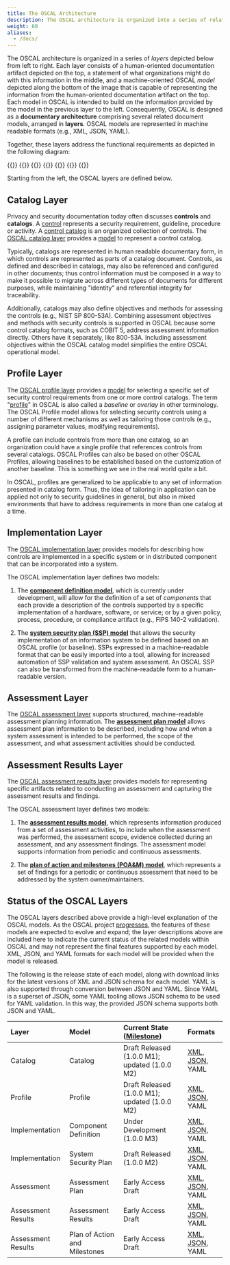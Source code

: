 ```yaml
---
title: The OSCAL Architecture
description: The OSCAL architecture is organized into a series of related layers.
weight: 60
aliases:
  - /docs/
---
```


The OSCAL architecture is organized in a series of *layers* depicted below from left to right. Each layer consists of a human-oriented documentation artifact depicted on the top, a statement of what organizations might do with this information in the middle, and a machine-oriented OSCAL *model* depicted along the bottom of the image that is capable of representing the information from the human-oriented documentation artifact on the top. Each model in OSCAL is intended to build on the information provided by the model in the previous layer to the left. Consequently, OSCAL is designed as a **documentary architecture** comprising several related document models, arranged in **layers**. OSCAL models are represented in machine readable formats (e.g., XML, JSON, YAML).

Together, these layers address the functional requirements as depicted in the following diagram:

{{<imagemap src="oscal-components.png" width="4350" height="1594" alt="oscal components">}}
  {{<area href="#catalog-layer" alt="Catalog Layer" title="Catalog Layer" shape="rect" coords="247,1221,1026,1548">}}
  {{<area href="#profile-layer" alt="Profile Layer" title="Profile Layer" shape="rect" coords="1034,1221,2151,1548" >}}
  {{<area href="#implementation-layer" alt="Implementation Layer" title="Implementation Layer" shape="rect" coords="2159,1221,2862,1548" >}}
  {{<area href="#assessment-layer" alt="Assessment Layer" title="Assessment Layer" shape="rect" coords="2873,1221,3614,1548" >}}
  {{<area href="#assessment-results-layer" alt="Assessment Results Layer" title="Assessment Results Layer" shape="rect" coords="3626,1221,4347,1548" >}}
{{</imagemap>}}

Starting from the left, the OSCAL layers are defined below.

## Catalog Layer

Privacy and security documentation today often discusses **controls** and **catalogs**. A [control](../concepts/control/) represents a security requirement, guideline, procedure or activity. A [control catalog](../concepts/catalog/) is an organized collection of controls. The [OSCAL catalog layer](/documentation/schema/catalog-layer/) provides a [model](/documentation/schema/catalog-layer/catalog/) to represent a control catalog.

Typically, catalogs are represented in human readable documentary form, in which controls are represented as parts of a catalog document. Controls, as defined and described in catalogs, may also be referenced and configured in other documents; thus control information must be composed in a way to make it possible to migrate across different types of documents for different purposes, while maintaining "identity" and referential integrity for traceability.

Additionally, catalogs may also define objectives and methods for assessing the controls (e.g., NIST SP 800-53A). Combining assessment objectives and methods with security controls is supported in OSCAL because some control catalog formats, such as COBIT 5, address assessment information directly. Others have it separately, like 800-53A. Including assessment objectives within the OSCAL catalog model simplifies the entire OSCAL operational model.

## Profile Layer

The [OSCAL profile layer](/documentation/schema/profile-layer/) provides a [model](/documentation/schema/profile-layer/profile/) for selecting a specific set of security control requirements from one or more control catalogs. The term "[profile](../concepts/profile/)" in OSCAL is also called a *baseline* or *overlay* in other terminology. The OSCAL Profile model allows for selecting security controls using a number of different mechanisms as well as tailoring those controls (e.g., assigning parameter values, modifying requirements).

A profile can include controls from more than one catalog, so an organization could have a single profile that references controls from several catalogs. OSCAL Profiles can also be based on other OSCAL Profiles, allowing baselines to be established based on the customization of another baseline. This is something we see in the real world quite a bit.

In OSCAL, profiles are generalized to be applicable to any set of information presented in catalog form. Thus, the idea of tailoring in application can be applied not only to security guidelines in general, but also in mixed environments that have to address requirements in more than one catalog at a time.

## Implementation Layer

The [OSCAL implementation layer](/documentation/schema/implementation-layer/) provides models for describing how controls are implemented in a specific system or in distributed component that can be incorporated into a system.

The OSCAL implementation layer defines two models:

1. The **[component definition model](/documentation/schema/implementation-layer/component/)**, which is currently under development, will allow for the definition of a set of *components* that each provide a description of the controls supported by a specific implementation of a hardware, software, or service; or by a given policy, process, procedure, or compliance artifact (e.g., FIPS 140-2 validation).

1. The **[system security plan (SSP) model](/documentation/schema/implementation-layer/ssp/)** that allows the security implementation of an information system to be defined based on an OSCAL profile (or baseline). SSPs expressed in a machine-readable format that can be easily imported into a tool, allowing for increased automation of SSP validation and system assessment. An OSCAL SSP can also be transformed from the machine-readable form to a human-readable version.

## Assessment Layer

The [OSCAL assessment layer](/documentation/schema/assessment-layer/) supports structured, machine-readable assessment planning information. The **[assessment plan model](/documentation/schema/assessment-layer/assessment-plan/)** allows assessment plan information to be described, including how and when a system assessment is intended to be performed, the scope of the assessment, and what assessment activities should be conducted.

## Assessment Results Layer

The [OSCAL assessment results layer](/documentation/schema/assessment-results-layer/) provides models for representing specific artifacts related to conducting an assessment and capturing the assessment results and findings.

The OSCAL assessment layer defines two models:

1.  The **[assessment results model](/documentation/schema/assessment-results-layer/assessment-results/)**, which represents information produced from a set of assessment activities, to include when the assessment was performed, the assessment scope, evidence collected during an assessment, and any assessment findings. The assessment model supports information from periodic and continuous assessments.

1. The **[plan of action and milestones (POA&M) model](/documentation/schema/assessment-results-layer/poam/)**, which represents a set of findings for a periodic or continuous assessment that need to be addressed by the system owner/maintainers.

## Status of the OSCAL Layers

The OSCAL layers described above provide a high-level explanation of the OSCAL models. As the OSCAL project [progresses](/contribute/roadmap/), the features of these models are expected to evolve and expand; the layer descriptions above are included here to indicate the current status of the related models within OSCAL and may not represent the final features supported by each model. XML, JSON, and YAML formats for each model will be provided when the model is released.

The following is the release state of each model, along with download links for the latest versions of XML and JSON schema for each model. YAML is also supported through conversion between JSON and YAML. Since YAML is a superset of JSON, some YAML tooling allows JSON schema to be used for YAML validation. In this way, the provided JSON schema supports both JSON and YAML.

| Layer | Model | Current State ([Milestone](/contribute/roadmap/)) | Formats |
|:--- |:--- |:--- |:--- |
| Catalog | Catalog | Draft Released (1.0.0 M1); updated (1.0.0 M2) | [XML](https://raw.githubusercontent.com/usnistgov/OSCAL/master/xml/schema/oscal_catalog_schema.xsd), [JSON](https://raw.githubusercontent.com/usnistgov/OSCAL/master/json/schema/oscal_catalog_schema.json), YAML |
| Profile | Profile | Draft Released (1.0.0 M1); updated (1.0.0 M2) | [XML](https://raw.githubusercontent.com/usnistgov/OSCAL/master/xml/schema/oscal_profile_schema.xsd), [JSON](https://raw.githubusercontent.com/usnistgov/OSCAL/master/json/schema/oscal_profile_schema.json), YAML |
| Implementation | Component Definition | Under Development (1.0.0 M3) | [XML](https://raw.githubusercontent.com/usnistgov/OSCAL/master/xml/schema/oscal_component_schema.xsd), [JSON](https://raw.githubusercontent.com/usnistgov/OSCAL/master/json/schema/oscal_component_schema.json), YAML |
| Implementation | System Security Plan | Draft Released (1.0.0 M2) | [XML](https://raw.githubusercontent.com/usnistgov/OSCAL/master/xml/schema/oscal_ssp_schema.xsd), [JSON](https://raw.githubusercontent.com/usnistgov/OSCAL/master/json/schema/oscal_ssp_schema.json), YAML |
| Assessment | Assessment Plan | Early Access Draft | [XML](https://raw.githubusercontent.com/usnistgov/OSCAL/master/xml/schema/oscal_assessment-plan_schema.xsd), [JSON](https://raw.githubusercontent.com/usnistgov/OSCAL/master/json/schema/oscal_assessment-plan_schema.json), YAML |
| Assessment Results | Assessment Results | Early Access Draft | [XML](https://raw.githubusercontent.com/usnistgov/OSCAL/master/xml/schema/oscal_assessment-results_schema.xsd), [JSON](https://raw.githubusercontent.com/usnistgov/OSCAL/master/json/schema/oscal_assessment-results_schema.json), YAML |
| Assessment Results | Plan of Action and Milestones | Early Access Draft | [XML](https://raw.githubusercontent.com/usnistgov/OSCAL/master/xml/schema/oscal_poam_schema.xsd), [JSON](https://raw.githubusercontent.com/usnistgov/OSCAL/master/json/schema/oscal_poam_schema.json), YAML |
